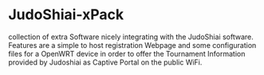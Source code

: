 # JudoShiai-xPack
collection of extra Software nicely integrating with the JudoShiai software. Features are a simple to host registration Webpage and some configuration files for a OpenWRT device in order to offer the Tournament Information provided by Judoshiai as Captive Portal on the public WiFi.
